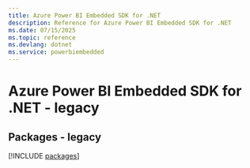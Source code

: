 ```yaml
---
title: Azure Power BI Embedded SDK for .NET
description: Reference for Azure Power BI Embedded SDK for .NET
ms.date: 07/15/2025
ms.topic: reference
ms.devlang: dotnet
ms.service: powerbiembedded
---
```

# Azure Power BI Embedded SDK for .NET - legacy
## Packages - legacy
[!INCLUDE [packages](power-bi-embedded-index.md)]